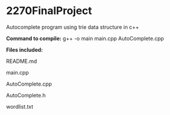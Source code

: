 # 2270FinalProject

 Autocomplete program using trie data structure in c++

**Command to compile:** g++ -o main main.cpp AutoComplete.cpp

**Files included:**
 
 README.md
 
 main.cpp
 
 AutoComplete.cpp
 
 AutoComplete.h
  
 wordlist.txt


